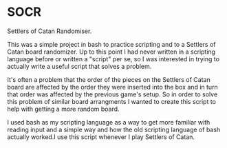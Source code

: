 # SOCR
Settlers of Catan Randomiser.

This was a simple project in bash to practice scripting and to a Settlers of Catan board randomizer.
Up to this point I had never written in a scripting language before or written a "script" per se, so I 
was interested in trying to actually write a useful script that solves a problem. 

It's often a problem that the order of the pieces on the Settlers of Catan board are affected by the order they
were inserted into the box and in turn that order was affected by the previous game's setup. So in order to 
solve this problem of similar board arrangments I wanted to create this script to help with getting a more 
random board.

I used bash as my scripting language as a way to get more familiar with reading input and a simple way and how 
the old scripting language of bash actually worked.I use this script whenever I play Settlers of Catan. 

